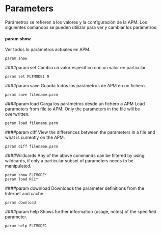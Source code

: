 # Parameters
Parámetros se refieren a los valores y la configuración de la APM. Los siguientes comandos se pueden utilizar para ver y cambiar los parámetros:

#### param show
Ver todos lo parámetros actuales en APM.

```
param show
```

####param set
Cambia un valor específico con un valor en particular.

```
param set FLTMODE1 9
```

####param save
Guarda todos los parámetros de APM en un fichero.

```
param save filename.parm
```

####param load
Carga los parámetros desde un fichero a APM
Load parameters from file to  APM. Only the parameters in the file will be overwritten.

```
param load filename.parm
```

####param diff
View the differences between the parameters in a file and what is currently on the APM.

```
param diff filename.parm
```

####Wildcards
Any of the above commands can be filtered by using wildcards, if only a particular subset of parameters needs to be manipulated.

```
param show FLTMODE*
param load RC1*
```

####param download
Downloads the parameter definitions from the Internet and cache.

```
param download
```
####param help
Shows further information (usage, notes) of the specified parameter.
```
param help FLTMODE1
```
